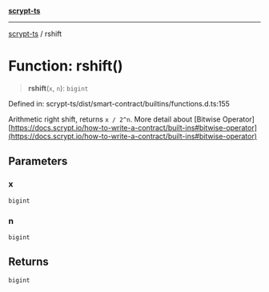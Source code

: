 [**scrypt-ts**](../README.md)

***

[scrypt-ts](../globals.md) / rshift

# Function: rshift()

> **rshift**(`x`, `n`): `bigint`

Defined in: scrypt-ts/dist/smart-contract/builtins/functions.d.ts:155

Arithmetic right shift, returns `x / 2^n`.
More detail about [Bitwise Operator][https://docs.scrypt.io/how-to-write-a-contract/built-ins#bitwise-operator](https://docs.scrypt.io/how-to-write-a-contract/built-ins#bitwise-operator)

## Parameters

### x

`bigint`

### n

`bigint`

## Returns

`bigint`
